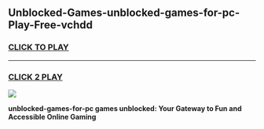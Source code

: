 
## Unblocked-Games-unblocked-games-for-pc-Play-Free-vchdd
<h3>
<a href="https://premium76.site?title=unblocked-games-for-pc&ref=10A">CLICK TO PLAY</a></h3>
<hr>

<h3>
<a href="https://premium76.site?title=unblocked-games-for-pc&ref=10A">CLICK 2 PLAY</a>
  
</h3>

<a href="https://premium76.site?title=unblocked-games-for-pc&ref=10A"><img src="https://clearcache.store/games.png"></a>


**unblocked-games-for-pc games unblocked: Your Gateway to Fun and Accessible Online Gaming**
